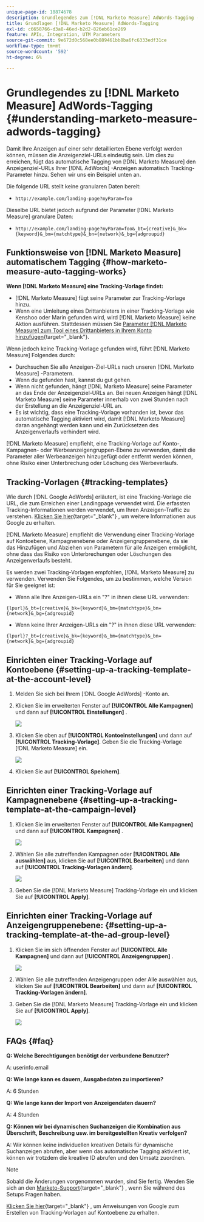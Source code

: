 ```yaml
---
unique-page-id: 18874678
description: Grundlegendes zum [!DNL Marketo Measure] AdWords-Tagging - [!DNL Marketo Measure]
title: Grundlagen [!DNL Marketo Measure] AdWords-Tagging
exl-id: c6658766-d3a8-46ed-b2d2-826eb61ce269
feature: APIs, Integration, UTM Parameters
source-git-commit: 9e672d0c568ee0b889461bb8ba6fc6333edf31ce
workflow-type: tm+mt
source-wordcount: '592'
ht-degree: 6%

---
```


# Grundlegendes zu [!DNL Marketo Measure] AdWords-Tagging {#understanding-marketo-measure-adwords-tagging}

Damit Ihre Anzeigen auf einer sehr detaillierten Ebene verfolgt werden können, müssen die Anzeigenziel-URLs eindeutig sein. Um dies zu erreichen, fügt das automatische Tagging von [!DNL Marketo Measure] den Anzeigenziel-URLs Ihrer [!DNL AdWords] -Anzeigen automatisch Tracking-Parameter hinzu. Sehen wir uns ein Beispiel unten an.

Die folgende URL stellt keine granularen Daten bereit:

* `http://example.com/landing-page?myParam=foo`

Dieselbe URL bietet jedoch aufgrund der Parameter [!DNL Marketo Measure] granulare Daten:

* `http://example.com/landing-page?myParam=foo&_bt={creative}&_bk={keyword}&_bm={matchtype}&_bn={network}&_bg={adgroupid}`

## Funktionsweise von [!DNL Marketo Measure] automatischem Tagging {#how-marketo-measure-auto-tagging-works}

**Wenn [!DNL Marketo Measure] eine Tracking-Vorlage findet:**

* [!DNL Marketo Measure] fügt seine Parameter zur Tracking-Vorlage hinzu.
* Wenn eine Umleitung eines Drittanbieters in einer Tracking-Vorlage wie Kenshoo oder Marin gefunden wird, wird [!DNL Marketo Measure] keine Aktion ausführen. Stattdessen müssen Sie [Parameter  [!DNL Marketo Measure] zum Tool eines Drittanbieters in Ihrem Konto hinzufügen](/help/api-connections/utilizing-marketo-measures-api-connections/how-bid-management-tools-affect-marketo-measure.md){target="_blank"}.

Wenn jedoch keine Tracking-Vorlage gefunden wird, führt [!DNL Marketo Measure] Folgendes durch:

* Durchsuchen Sie alle Anzeigen-Ziel-URLs nach unseren [!DNL Marketo Measure] -Parametern.
* Wenn du gefunden hast, kannst du gut gehen.
* Wenn nicht gefunden, hängt [!DNL Marketo Measure] seine Parameter an das Ende der Anzeigenziel-URLs an. Bei neuen Anzeigen hängt [!DNL Marketo Measure] seine Parameter innerhalb von zwei Stunden nach der Erstellung an die Anzeigenziel-URL an.
* Es ist wichtig, dass eine Tracking-Vorlage vorhanden ist, bevor das automatische Tagging aktiviert wird, damit [!DNL Marketo Measure] daran angehängt werden kann und ein Zurücksetzen des Anzeigenverlaufs verhindert wird.

[!DNL Marketo Measure] empfiehlt, eine Tracking-Vorlage auf Konto-, Kampagnen- oder Werbeanzeigengruppen-Ebene zu verwenden, damit die Parameter aller Werbeanzeigen hinzugefügt oder entfernt werden können, ohne Risiko einer Unterbrechung oder Löschung des Werbeverlaufs.

## Tracking-Vorlagen {#tracking-templates}

Wie durch [!DNL Google AdWords] erläutert, ist eine Tracking-Vorlage die URL, die zum Erreichen einer Landingpage verwendet wird. Die erfassten Tracking-Informationen werden verwendet, um Ihren Anzeigen-Traffic zu verstehen. [Klicken Sie hier](https://support.google.com/adwords/answer/7197008?hl=en){target="_blank"} , um weitere Informationen aus Google zu erhalten.

[!DNL Marketo Measure] empfiehlt die Verwendung einer Tracking-Vorlage auf Kontoebene, Kampagnenebene oder Anzeigengruppenebene, da sie das Hinzufügen und Abziehen von Parametern für alle Anzeigen ermöglicht, ohne dass das Risiko von Unterbrechungen oder Löschungen des Anzeigenverlaufs besteht.

Es werden zwei Tracking-Vorlagen empfohlen, [!DNL Marketo Measure] zu verwenden. Verwenden Sie Folgendes, um zu bestimmen, welche Version für Sie geeignet ist:

* Wenn alle Ihre Anzeigen-URLs ein &quot;?&quot; in ihnen diese URL verwenden:

`{lpurl}&_bt={creative}&_bk={keyword}&_bm={matchtype}&_bn={network}&_bg={adgroupid}`

* Wenn keine Ihrer Anzeigen-URLs ein &quot;?&quot; in ihnen diese URL verwenden:

`{lpurl}?_bt={creative}&_bk={keyword}&_bm={matchtype}&_bn={network}&_bg={adgroupid}`

## Einrichten einer Tracking-Vorlage auf Kontoebene {#setting-up-a-tracking-template-at-the-account-level}

1. Melden Sie sich bei Ihrem [!DNL Google AdWords] -Konto an.

1. Klicken Sie im erweiterten Fenster auf **[!UICONTROL Alle Kampagnen]** und dann auf **[!UICONTROL Einstellungen]** .

   ![](assets/1.png)

1. Klicken Sie oben auf **[!UICONTROL Kontoeinstellungen]** und dann auf **[!UICONTROL Tracking-Vorlage]**. Geben Sie die Tracking-Vorlage [!DNL Marketo Measure] ein.

   ![](assets/2-1.png)

1. Klicken Sie auf **[!UICONTROL Speichern]**.

## Einrichten einer Tracking-Vorlage auf Kampagnenebene {#setting-up-a-tracking-template-at-the-campaign-level}

1. Klicken Sie im erweiterten Fenster auf **[!UICONTROL Alle Kampagnen]** und dann auf **[!UICONTROL Kampagnen]** .

   ![](assets/3.png)

1. Wählen Sie alle zutreffenden Kampagnen oder **[!UICONTROL Alle auswählen]** aus, klicken Sie auf **[!UICONTROL Bearbeiten]** und dann auf **[!UICONTROL Tracking-Vorlagen ändern]**.

   ![](assets/4-1.png)

1. Geben Sie die [!DNL Marketo Measure] Tracking-Vorlage ein und klicken Sie auf **[!UICONTROL Apply]**.

## Einrichten einer Tracking-Vorlage auf Anzeigengruppenebene: {#setting-up-a-tracking-template-at-the-ad-group-level}

1. Klicken Sie im sich öffnenden Fenster auf **[!UICONTROL Alle Kampagnen]** und dann auf **[!UICONTROL Anzeigengruppen]** .

   ![](assets/5-1.png)

1. Wählen Sie alle zutreffenden Anzeigengruppen oder Alle auswählen aus, klicken Sie auf **[!UICONTROL Bearbeiten]** und dann auf **[!UICONTROL Tracking-Vorlagen ändern]**.

1. Geben Sie die [!DNL Marketo Measure] Tracking-Vorlage ein und klicken Sie auf **[!UICONTROL Apply]**.

   ![](assets/6-1.png)

## FAQs {#faq}

**Q: Welche Berechtigungen benötigt der verbundene Benutzer?**

A: userinfo.email

**Q: Wie lange kann es dauern, Ausgabedaten zu importieren?**

A: 6 Stunden

**Q: Wie lange kann der Import von Anzeigendaten dauern?**

A: 4 Stunden

**Q: Können wir bei dynamischen Suchanzeigen die Kombination aus Überschrift, Beschreibung usw. im bereitgestellten Kreativ verfolgen?**

A: Wir können keine individuellen kreativen Details für dynamische Suchanzeigen abrufen, aber wenn das automatische Tagging aktiviert ist, können wir trotzdem die kreative ID abrufen und den Umsatz zuordnen.

>[!NOTE]
>
>Sobald die Änderungen vorgenommen wurden, sind Sie fertig. Wenden Sie sich an den [Marketo-Support](https://nation.marketo.com/t5/support/ct-p/Support){target="_blank"} , wenn Sie während des Setups Fragen haben.

[Klicken Sie hier](https://support.google.com/adwords/answer/6076199?hl=en#tracking){target="_blank"} , um Anweisungen von Google zum Erstellen von Tracking-Vorlagen auf Kontoebene zu erhalten.
